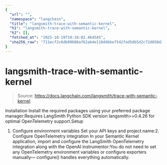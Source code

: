 ```yaml
---
{
  "url": "",
  "namespace": "langchain",
  "title": "langsmith-trace-with-semantic-kernel",
  "h1": "langsmith-trace-with-semantic-kernel",
  "h2": [],
  "fetched_at": "2025-10-19T19:18:02.464545",
  "sha256_raw": "711ecf2c6db89688af62ab4e110d4bbe7542fad5db5d2c72d858d273b2ffc613"
}
---
```


# langsmith-trace-with-semantic-kernel

> Source: https://docs.langchain.com/langsmith/trace-with-semantic-kernel

Installation
Install the required packages using your preferred package manager:Requires LangSmith Python SDK version
langsmith>=0.4.26
for optimal OpenTelemetry support.Setup
1. Configure environment variables
Set your API keys and project name:2. Configure OpenTelemetry integration
In your Semantic Kernel application, import and configure the LangSmith OpenTelemetry integration along with the OpenAI instrumentor:You do not need to set any OpenTelemetry environment variables or configure exporters manually—
configure()
handles everything automatically.